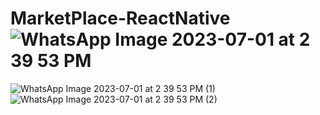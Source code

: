 # MarketPlace-ReactNative![WhatsApp Image 2023-07-01 at 2 39 53 PM](https://github.com/rehab732/MarketPlace-ReactNative/assets/75070096/d5d87d34-3d64-49a5-96b8-cf7d06f00926)
![WhatsApp Image 2023-07-01 at 2 39 53 PM (1)](https://github.com/rehab732/MarketPlace-ReactNative/assets/75070096/1521971a-6e4d-4d99-b857-e4cbb191aa3c)
![WhatsApp Image 2023-07-01 at 2 39 53 PM (2)](https://github.com/rehab732/MarketPlace-ReactNative/assets/75070096/de792441-b00e-46d1-aaf4-5bb132c8d02e)
